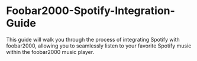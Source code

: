 # Foobar2000-Spotify-Integration-Guide
This guide will walk you through the process of integrating Spotify with foobar2000, allowing you to seamlessly listen to your favorite Spotify music within the foobar2000 music player.
